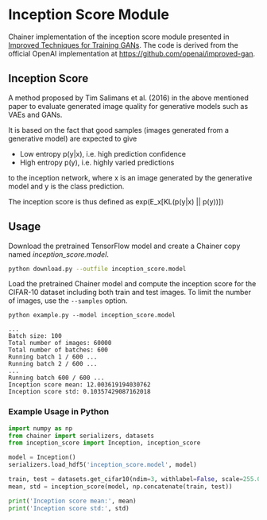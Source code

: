 # Inception Score Module

Chainer implementation of the inception score module presented in [Improved Techniques for Training GANs](https://arxiv.org/abs/1606.03498). The code is derived from the official OpenAI implementation at https://github.com/openai/improved-gan.

## Inception Score

A method proposed by Tim Salimans et al. (2016) in the above mentioned paper to evaluate generated image quality for generative models such as VAEs and GANs.

It is based on the fact that good samples (images generated from a generative model) are expected to give

- Low entropy p(y|x), i.e. high prediction confidence
- High entropy p(y), i.e. highly varied predictions

to the inception network, where x is an image generated by the generative model and y is the class prediction.

The inception score is thus defined as exp(E_x[KL(p(y|x) || p(y))])

## Usage

Download the pretrained TensorFlow model and create a Chainer copy named *inception_score.model*.

```bash
python download.py --outfile inception_score.model
```

Load the pretrained Chainer model and compute the inception score for the CIFAR-10 dataset including both train and test images. To limit the number of images, use the `--samples` option.

```
python example.py --model inception_score.model
```

```
...
Batch size: 100
Total number of images: 60000
Total number of batches: 600
Running batch 1 / 600 ...
Running batch 2 / 600 ...
...
Running batch 600 / 600 ...
Inception score mean: 12.003619194030762
Inception score std: 0.10357429087162018
```

### Example Usage in Python

```python
import numpy as np
from chainer import serializers, datasets
from inception_score import Inception, inception_score

model = Inception()
serializers.load_hdf5('inception_score.model', model)

train, test = datasets.get_cifar10(ndim=3, withlabel=False, scale=255.0)
mean, std = inception_score(model, np.concatenate(train, test))

print('Inception score mean:', mean)
print('Inception score std:', std)
```
